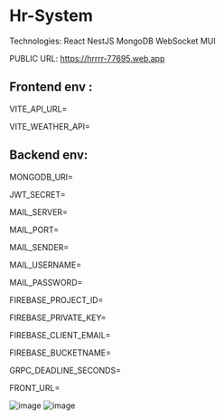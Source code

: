 # Hr-System
Technologies: React NestJS MongoDB WebSocket MUI

PUBLIC URL: https://hrrrr-77695.web.app

Frontend env :
------------
VITE_API_URL=

VITE_WEATHER_API=

Backend env:
-------------
MONGODB_URI=

JWT_SECRET=

MAIL_SERVER=

MAIL_PORT=

MAIL_SENDER=

MAIL_USERNAME=

MAIL_PASSWORD=

FIREBASE_PROJECT_ID=

FIREBASE_PRIVATE_KEY=

FIREBASE_CLIENT_EMAIL=

FIREBASE_BUCKETNAME=

GRPC_DEADLINE_SECONDS=

FRONT_URL=

![image](https://github.com/user-attachments/assets/cc5cd559-2eb4-45f9-a98a-f3cf06e4fb05)
![image](https://github.com/user-attachments/assets/0401360c-7134-4b57-9722-212b0251d7fe)

